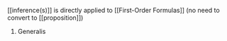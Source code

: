 [[inference(s)]] is directly applied to [[First-Order Formulas]] (no need to convert to [[proposition]])

1. Generalis